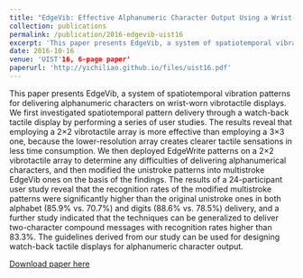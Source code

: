 ```yaml
---
title: "EdgeVib: Effective Alphanumeric Character Output Using a Wrist-Worn Tactile Display"
collection: publications
permalink: /publication/2016-edgevib-uist16
excerpt: 'This paper presents EdgeVib, a system of spatiotemporal vibration patterns for delivering alphanumeric characters on wrist-worn vibrotactile displays.'
date: 2016-10-16
venue: 'UIST'16, 6-page paper'
paperurl: 'http://yichiliao.github.io/files/uist16.pdf'
---
```

This paper presents EdgeVib, a system of spatiotemporal vibration patterns for delivering alphanumeric characters on wrist-worn vibrotactile displays. We first investigated spatiotemporal pattern delivery through a watch-back tactile display by performing a series of user studies. The results reveal that employing a 2×2 vibrotactile array is more effective than employing a 3×3 one, because the lower-resolution array creates clearer tactile sensations in less time consumption. We then deployed EdgeWrite patterns on a 2×2 vibrotactile array to determine any difficulties of delivering alphanumerical characters, and then modified the unistroke patterns into multistroke EdgeVib ones on the basis of the findings. The results of a 24-participant user study reveal that the recognition rates of the modified multistroke patterns were significantly higher than the original unistroke ones in both alphabet (85.9% vs. 70.7%) and digits (88.6% vs. 78.5%) delivery, and a further study indicated that the techniques can be generalized to deliver two-character compound messages with recognition rates higher than 83.3%. The guidelines derived from our study can be used for designing watch-back tactile displays for alphanumeric character output.

[Download paper here](http://yichiliao.github.io/files/edgevib_uist16.pdf)

